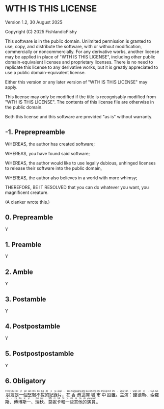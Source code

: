 # WTH IS THIS LICENSE
Version 1.2, 30 August 2025

Copyright (C) 2025 FishlandicFishy

This software is in the public domain. Unlimited permission is granted to use, copy, and distribute the software, with or without modification, commercially or noncommercially. For any derivative works, another license may be applied in place of "WTH IS THIS LICENSE", including other public domain-equivalent licenses and proprietary licenses. There is no need to replicate this license to any derivative works, but it is greatly appreciated to use a public domain-equivalent license.

Either this version or any later version of "WTH IS THIS LICENSE" may apply.

This license may only be modified if the title is recognisably modified from "WTH IS THIS LICENSE". The contents of this license file are otherwise in the public domain.

Both this license and this software are provided "as is" without warranty.

## -1. Preprepreamble

WHEREAS, the author has created software;

WHEREAS, you have found said software;

WHEREAS, the author would like to use legally dubious, unhinged licenses to release their software into the public domain,

WHEREAS, the author also believes in a world with more whimsy;

THEREFORE, BE IT RESOLVED that you can do whatever you want, you magnificent creature.

(A clanker wrote this.)

## 0. Prepreamble

Y

## 1. Preamble

Y

## 2. Amble

Y

## 3. Postamble

Y

## 4. Postpostamble

Y

## 5. Postpostpostamble

Y

## 6. Obligatory

<ruby><rb>朋</rb><rp>(</rp><rt>Péng</rt><rp>)</rp><rb>友</rb><rp>(</rp><rt>yǒu</rt><rp>)</rp><rb>是</rb><rp>(</rp><rt>shì</rt><rp>)</rp><rb>一</rb><rp>(</rp><rt>yī</rt><rp>)</rp><rb>個</rb><rp>(</rp><rt>gè</rt><rp>)</rp><rb>堅</rb><rp>(</rp><rt>jiān</rt><rp>)</rp><rb>韌</rb><rp>(</rp><rt>rèn</rt><rp>)</rp><rb>不</rb><rp>(</rp><rt>bù</rt><rp>)</rp><rb>拔</rb><rp>(</rp><rt>bá</rt><rp>)</rp><rb>的</rb><rp>(</rp><rt>de</rt><rp>)</rp><rb>紀</rb><rp>(</rp><rt>jì</rt><rp>)</rp><rb>錄</rb><rp>(</rp><rt>lù</rt><rp>)</rp><rb>片</rb><rp>(</rp><rt>piàn</rt><rp>)</rp><rb>，</rb><rp>(</rp><rt>,</rt><rp>)</rp><rb>在</rb><rp>(</rp><rt>zài</rt><rp>)</rp><rb>香</rb><rp>(</rp><rt>Xiāng</rt><rp>)</rp><rb>港</rb><rp>(</rp><rt>gǎng</rt><rp>)</rp><rb>這</rb><rp>(</rp><rt>zhè</rt><rp>)</rp><rb>座</rb><rp>(</rp><rt>zuò</rt><rp>)</rp><rb>城</rb><rp>(</rp><rt>chéng</rt><rp>)</rp><rb>市</rb><rp>(</rp><rt>shì</rt><rp>)</rp><rb>中</rb><rp>(</rp><rt>zhōng</rt><rp>)</rp><rb>設</rb><rp>(</rp><rt>shè</rt><rp>)</rp><rb>置</rb><rp>(</rp><rt>zhì</rt><rp>)</rp><rb>。</rb><rp>(</rp><rt>.</rt><rp>)</rp><rb>主</rb><rp>(</rp><rt>Zhǔ</rt><rp>)</rp><rb>演</rb><rp>(</rp><rt>yǎn</rt><rp>)</rp><rb>：</rb><rp>(</rp><rt>:</rt><rp>)</rp><rb>錢</rb><rp>(</rp><rt>Qián</rt><rp>)</rp><rb>德</rb><rp>(</rp><rt>dé</rt><rp>)</rp><rb>勒</rb><rp>(</rp><rt>lè</rt><rp>)</rp><rb>、</rb><rp>(</rp><rt>,</rt><rp>)</rp><rb>索</rb><rp>(</rp><rt>Suǒ</rt><rp>)</rp><rb>羅</rb><rp>(</rp><rt>luó</rt><rp>)</rp><rb>斯</rb><rp>(</rp><rt>sī</rt><rp>)</rp><rb>、</rb><rp>(</rp><rt>,</rt><rp>)</rp><rb>傅</rb><rp>(</rp><rt>Fù</rt><rp>)</rp><rb>博</rb><rp>(</rp><rt>bó</rt><rp>)</rp><rb>斯</rb><rp>(</rp><rt>sī</rt><rp>)</rp><rb>一</rb><rp>(</rp><rt>yī</rt><rp>)</rp><rb>、</rb><rp>(</rp><rt>,</rt><rp>)</rp><rb>瑞</rb><rp>(</rp><rt>Ruì</rt><rp>)</rp><rb>秋</rb><rp>(</rp><rt>qiū</rt><rp>)</rp><rb>、</rb><rp>(</rp><rt>,</rt><rp>)</rp><rb>莫</rb><rp>(</rp><rt>Mò</rt><rp>)</rp><rb>妮</rb><rp>(</rp><rt>nī</rt><rp>)</rp><rb>卡</rb><rp>(</rp><rt>kǎ</rt><rp>)</rp><rb>和</rb><rp>(</rp><rt>hé</rt><rp>)</rp><rb>一</rb><rp>(</rp><rt>yī</rt><rp>)</rp><rb>些</rb><rp>(</rp><rt>xiē</rt><rp>)</rp><rb>其</rb><rp>(</rp><rt>qí</rt><rp>)</rp><rb>他</rb><rp>(</rp><rt>tā</rt><rp>)</rp><rb>的</rb><rp>(</rp><rt>de</rt><rp>)</rp><rb>演</rb><rp>(</rp><rt>yǎn</rt><rp>)</rp><rb>員</rb><rp>(</rp><rt>yuán</rt><rp>)</rp><rb>。</rb><rp>(</rp><rt>.</rt><rp>)</rp></ruby>
